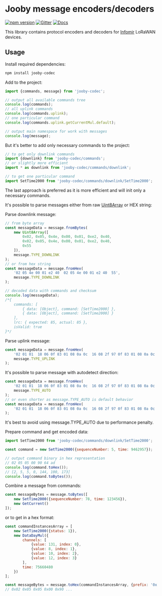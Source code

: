 Jooby message encoders/decoders
===============================

[![npm version](https://img.shields.io/npm/v/stb-app.svg?style=flat-square)](https://www.npmjs.com/package/stb-app)
[![Gitter](https://img.shields.io/badge/gitter-join%20chat-blue.svg?style=flat-square)](https://gitter.im/DarkPark/stbsdk)
[![Docs](https://img.shields.io/badge/Docs-v1-orange.svg?style=flat-square)](https://stbapi.github.io/v1/)

This library contains protocol encoders and decoders for [Infomir](https://www.infomir.eu/) LoRaWAN devices.


## Usage

Install required dependencies:

```sh
npm install jooby-codec
```

Add to the project:

```js
import {commands, message} from 'jooby-codec';

// output all available commands tree
console.log(commands);
// all uplink commands
console.log(commands.uplink);
// one particular command
console.log(commands.uplink.getCurrentMul.default);

// output main namespace for work with messages
console.log(message);
```

But it's better to add only necessary commands to the project:

```js
// to get only downlink commands
import {downlink} from 'jooby-codec/commands';
// or slightly more efficient
import * as downlink from 'jooby-codec/commands/downlink';

// to get one particular command
import SetTime2000 from 'jooby-codec/commands/downlink/SetTime2000';
```

The last approach is preferred as it is more efficient and will init only a necessary commands.

It's possible to parse messages either from raw [Uint8Array](https://developer.mozilla.org/en-US/docs/Web/JavaScript/Reference/Global_Objects/Uint8Array) or HEX string:

Parse downlink message:

```js
// from byte array
const messageData = message.fromBytes(
    new Uint8Array([
        0x02, 0x05, 0x4e, 0x00, 0x01, 0xe2, 0x40,
        0x02, 0x05, 0x4e, 0x00, 0x01, 0xe2, 0x40,
        0x55
    ]),
    message.TYPE_DOWNLINK
);
// or from hex string
const messageData = message.fromHex(
    '02 05 4e 00 01 e2 40  02 05 4e 00 01 e2 40  55',
    message.TYPE_DOWNLINK
);

// decoded data with commands and checksum
console.log(messageData);
/*{
    commands: [
        { data: [Object], command: [SetTime2000] },
        { data: [Object], command: [SetTime2000] }
    ],
    lrc: { expected: 85, actual: 85 },
    isValid: true
}*/
```

Parse uplink message:

```js
const messageData = message.fromHex(
    '02 01 01  18 06 0f 83 01 08 0a 0c  16 08 2f 97 0f 83 01 08 0a 0c  ef',
    message.TYPE_UPLINK
);
```

It's possible to parse message with autodetect direction:

```js
const messageData = message.fromHex(
    '02 01 01  18 06 0f 83 01 08 0a 0c  16 08 2f 97 0f 83 01 08 0a 0c  ef',
    message.TYPE_AUTO
);
// or even shorter as message.TYPE_AUTO is default behavior
const messageData = message.fromHex(
    '02 01 01  18 06 0f 83 01 08 0a 0c  16 08 2f 97 0f 83 01 08 0a 0c  ef'
);
```
It's best to avoid using message.TYPE_AUTO due to performance penalty.

Prepare command and get encoded data:

```js
import SetTime2000 from 'jooby-codec/commands/downlink/SetTime2000';

const command = new SetTime2000({sequenceNumber: 5, time: 9462957});

// output command binary in hex representation
// 02 05 05 00 90 64 ad
console.log(command.toHex());
// [2, 5, 5, 0, 144, 100, 173]
console.log(command.toBytes());
```

Combine a message from commands:

```js
const messageBytes = message.toBytes([
    new SetTime2000({sequenceNumber: 78, time: 123456}),
    new GetCurrent()
]);
```

or to get in a hex format:

```js
const commandInstancesArray = [
    new SetTime2000({status: 1}),
    new DataDayMul({
        channels: [
            {value: 131, index: 0},
            {value: 8, index: 1},
            {value: 10, index: 2},
            {value: 12, index: 3}
        ],
        time: 75660480
    })
];

const messageBytes = message.toHex(commandInstancesArray, {prefix: '0x'});
// 0x02 0x05 0x05 0x00 0x90 ...
```
